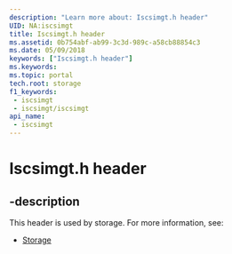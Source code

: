 ```yaml
---
description: "Learn more about: Iscsimgt.h header"
UID: NA:iscsimgt
title: Iscsimgt.h header
ms.assetid: 0b754abf-ab99-3c3d-989c-a58cb88854c3
ms.date: 05/09/2018
keywords: ["Iscsimgt.h header"]
ms.keywords: 
ms.topic: portal
tech.root: storage
f1_keywords:
 - iscsimgt
 - iscsimgt/iscsimgt
api_name:
 - iscsimgt
---
```


# Iscsimgt.h header


## -description

This header is used by storage. For more information, see:

- [Storage](../_storage/index.md)

